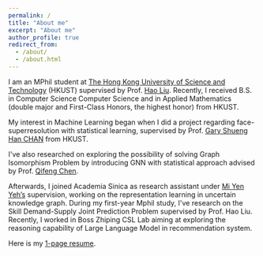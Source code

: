 ```yaml
---
permalink: /
title: "About me"
excerpt: "About me"
author_profile: true
redirect_from: 
  - /about/
  - /about.html
---
```


I am an MPhil student at [The Hong Kong University of Science and Technology](https://hkust.edu.hk/) (HKUST) supervised by Prof. [Hao Liu](https://raymondhliu.github.io/). Recently, I received B.S. in Computer Science Computer Science and in Applied Mathematics (double major and First-Class Honors, the highest honor) from HKUST.

My interest in Machine Learning began when I did a project regarding face-superresolution with statistical learning, supervised by Prof. [Gary Shueng Han CHAN](https://facultyprofiles.hkust.edu.hk/profiles.php?profile=gary-shueng-han-chan-gchan) from HKUST. 

I've also researched on exploring the possibility of solving Graph Isomorphism Problem by introducing GNN with statistical approach advised by Prof. [Qifeng Chen](https://facultyprofiles.hkust.edu.hk/profiles.php?profile=qifeng-chen-cqf).

Afterwards, I joined Academia Sinica as research assistant under [Mi Yen Yeh’s](https://homepage.iis.sinica.edu.tw/pages/miyen/index_en.html) supervision, working on the representation learning in uncertain knowledge graph. 
During my first-year Mphil study, I've research on the Skill Demand-Supply Joint Prediction Problem supervised by Prof. Hao Liu.
Recently, I worked in Boss Zhiping CSL Lab aiming at exploring the reasoning capability of Large Language Model in recommendation system. 

Here is my [1-page resume](https://drive.google.com/file/d/1lPM4-1jmYeEr1scexEjgNr2m6uhtUrrr/view?usp=drive_link).
